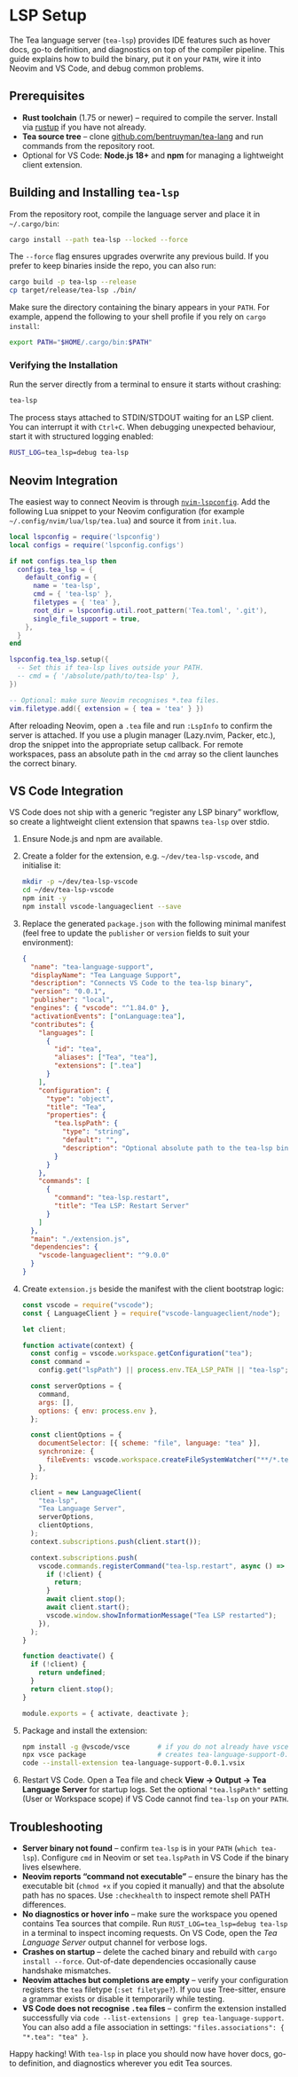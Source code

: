 # LSP Setup

The Tea language server (`tea-lsp`) provides IDE features such as hover docs, go-to definition, and diagnostics on top of the compiler pipeline. This guide explains how to build the binary, put it on your `PATH`, wire it into Neovim and VS Code, and debug common problems.

## Prerequisites

- **Rust toolchain** (1.75 or newer) – required to compile the server. Install via [rustup](https://rustup.rs/) if you have not already.
- **Tea source tree** – clone [github.com/bentruyman/tea-lang](https://github.com/bentruyman/tea-lang) and run commands from the repository root.
- Optional for VS Code: **Node.js 18+** and **npm** for managing a lightweight client extension.

## Building and Installing `tea-lsp`

From the repository root, compile the language server and place it in `~/.cargo/bin`:

```bash
cargo install --path tea-lsp --locked --force
```

The `--force` flag ensures upgrades overwrite any previous build. If you prefer to keep binaries inside the repo, you can also run:

```bash
cargo build -p tea-lsp --release
cp target/release/tea-lsp ./bin/
```

Make sure the directory containing the binary appears in your `PATH`. For example, append the following to your shell profile if you rely on `cargo install`:

```bash
export PATH="$HOME/.cargo/bin:$PATH"
```

### Verifying the Installation

Run the server directly from a terminal to ensure it starts without crashing:

```bash
tea-lsp
```

The process stays attached to STDIN/STDOUT waiting for an LSP client. You can interrupt it with `Ctrl+C`. When debugging unexpected behaviour, start it with structured logging enabled:

```bash
RUST_LOG=tea_lsp=debug tea-lsp
```

## Neovim Integration

The easiest way to connect Neovim is through [`nvim-lspconfig`](https://github.com/neovim/nvim-lspconfig). Add the following Lua snippet to your Neovim configuration (for example `~/.config/nvim/lua/lsp/tea.lua`) and source it from `init.lua`.

```lua
local lspconfig = require('lspconfig')
local configs = require('lspconfig.configs')

if not configs.tea_lsp then
  configs.tea_lsp = {
    default_config = {
      name = 'tea-lsp',
      cmd = { 'tea-lsp' },
      filetypes = { 'tea' },
      root_dir = lspconfig.util.root_pattern('Tea.toml', '.git'),
      single_file_support = true,
    },
  }
end

lspconfig.tea_lsp.setup({
  -- Set this if tea-lsp lives outside your PATH.
  -- cmd = { '/absolute/path/to/tea-lsp' },
})

-- Optional: make sure Neovim recognises *.tea files.
vim.filetype.add({ extension = { tea = 'tea' } })
```

After reloading Neovim, open a `.tea` file and run `:LspInfo` to confirm the server is attached. If you use a plugin manager (Lazy.nvim, Packer, etc.), drop the snippet into the appropriate setup callback. For remote workspaces, pass an absolute path in the `cmd` array so the client launches the correct binary.

## VS Code Integration

VS Code does not ship with a generic “register any LSP binary” workflow, so create a lightweight client extension that spawns `tea-lsp` over stdio.

1. Ensure Node.js and npm are available.
2. Create a folder for the extension, e.g. `~/dev/tea-lsp-vscode`, and initialise it:

   ```bash
   mkdir -p ~/dev/tea-lsp-vscode
   cd ~/dev/tea-lsp-vscode
   npm init -y
   npm install vscode-languageclient --save
   ```

3. Replace the generated `package.json` with the following minimal manifest (feel free to update the `publisher` or `version` fields to suit your environment):

   ```json
   {
     "name": "tea-language-support",
     "displayName": "Tea Language Support",
     "description": "Connects VS Code to the tea-lsp binary",
     "version": "0.0.1",
     "publisher": "local",
     "engines": { "vscode": "^1.84.0" },
     "activationEvents": ["onLanguage:tea"],
     "contributes": {
       "languages": [
         {
           "id": "tea",
           "aliases": ["Tea", "tea"],
           "extensions": [".tea"]
         }
       ],
       "configuration": {
         "type": "object",
         "title": "Tea",
         "properties": {
           "tea.lspPath": {
             "type": "string",
             "default": "",
             "description": "Optional absolute path to the tea-lsp binary. Leave blank to use PATH."
           }
         }
       },
       "commands": [
         {
           "command": "tea-lsp.restart",
           "title": "Tea LSP: Restart Server"
         }
       ]
     },
     "main": "./extension.js",
     "dependencies": {
       "vscode-languageclient": "^9.0.0"
     }
   }
   ```

4. Create `extension.js` beside the manifest with the client bootstrap logic:

   ```javascript
   const vscode = require("vscode");
   const { LanguageClient } = require("vscode-languageclient/node");

   let client;

   function activate(context) {
     const config = vscode.workspace.getConfiguration("tea");
     const command =
       config.get("lspPath") || process.env.TEA_LSP_PATH || "tea-lsp";

     const serverOptions = {
       command,
       args: [],
       options: { env: process.env },
     };

     const clientOptions = {
       documentSelector: [{ scheme: "file", language: "tea" }],
       synchronize: {
         fileEvents: vscode.workspace.createFileSystemWatcher("**/*.tea"),
       },
     };

     client = new LanguageClient(
       "tea-lsp",
       "Tea Language Server",
       serverOptions,
       clientOptions,
     );
     context.subscriptions.push(client.start());

     context.subscriptions.push(
       vscode.commands.registerCommand("tea-lsp.restart", async () => {
         if (!client) {
           return;
         }
         await client.stop();
         await client.start();
         vscode.window.showInformationMessage("Tea LSP restarted");
       }),
     );
   }

   function deactivate() {
     if (!client) {
       return undefined;
     }
     return client.stop();
   }

   module.exports = { activate, deactivate };
   ```

5. Package and install the extension:

   ```bash
   npm install -g @vscode/vsce       # if you do not already have vsce
   npx vsce package                  # creates tea-language-support-0.0.1.vsix
   code --install-extension tea-language-support-0.0.1.vsix
   ```

6. Restart VS Code. Open a Tea file and check **View → Output → Tea Language Server** for startup logs. Set the optional `"tea.lspPath"` setting (User or Workspace scope) if VS Code cannot find `tea-lsp` on your `PATH`.

## Troubleshooting

- **Server binary not found** – confirm `tea-lsp` is in your `PATH` (`which tea-lsp`). Configure `cmd` in Neovim or set `tea.lspPath` in VS Code if the binary lives elsewhere.
- **Neovim reports “command not executable”** – ensure the binary has the executable bit (`chmod +x` if you copied it manually) and that the absolute path has no spaces. Use `:checkhealth` to inspect remote shell PATH differences.
- **No diagnostics or hover info** – make sure the workspace you opened contains Tea sources that compile. Run `RUST_LOG=tea_lsp=debug tea-lsp` in a terminal to inspect incoming requests. On VS Code, open the _Tea Language Server_ output channel for verbose logs.
- **Crashes on startup** – delete the cached binary and rebuild with `cargo install --force`. Out-of-date dependencies occasionally cause handshake mismatches.
- **Neovim attaches but completions are empty** – verify your configuration registers the `tea` filetype (`:set filetype?`). If you use Tree-sitter, ensure a grammar exists or disable it temporarily while testing.
- **VS Code does not recognise `.tea` files** – confirm the extension installed successfully via `code --list-extensions | grep tea-language-support`. You can also add a file association in settings: `"files.associations": { "*.tea": "tea" }`.

Happy hacking! With `tea-lsp` in place you should now have hover docs, go-to definition, and diagnostics wherever you edit Tea sources.
